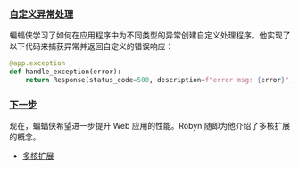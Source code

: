 ### [自定义异常处理](https://robyn.tech/documentation/api_reference/exceptions#custom-exception-handler)

蝙蝠侠学习了如何在应用程序中为不同类型的异常创建自定义处理程序。他实现了以下代码来捕获异常并返回自定义的错误响应：

```python
@app.exception
def handle_exception(error):
    return Response(status_code=500, description=f"error msg: {error}", headers={})
```

### [下一步](https://robyn.tech/documentation/api_reference/exceptions#whats-next)

现在，蝙蝠侠希望进一步提升 Web 应用的性能。Robyn 随即为他介绍了多核扩展的概念。

- [多核扩展](https://robyn.tech/documentation/api_reference/scaling)

